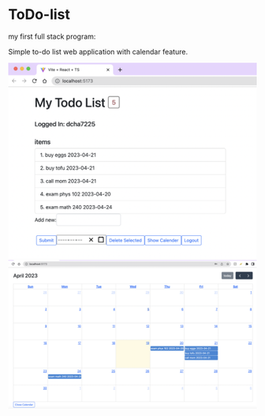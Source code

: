 # ToDo-list
my first full stack program:

Simple to-do list web application with calendar feature.

![Screenshot](./images/sample.png)
![Screenshot2](./images/sampleCal.png)

